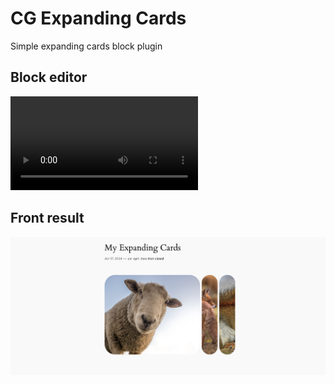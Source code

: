# CG Expanding Cards
Simple expanding cards block plugin

## Block editor
<video src="https://user-images.githubusercontent.com/aaa.mp4](https://github.com/CyrilGouv/cg-expanding-cards/assets/34484950/1983d868-3b44-427a-9093-dc7fc01b9314"></video>

## Front result
![Front result](/src/assets/front-capture.png)

